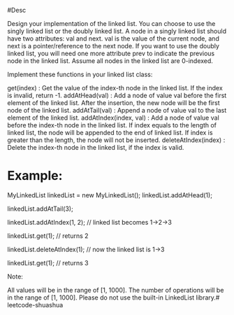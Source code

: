 #Desc

Design your implementation of the linked list. You can choose to use the singly linked list or the doubly linked list. A node in a singly linked list should have two attributes: val and next. val is the value of the current node, and next is a pointer/reference to the next node. If you want to use the doubly linked list, you will need one more attribute prev to indicate the previous node in the linked list. Assume all nodes in the linked list are 0-indexed.

Implement these functions in your linked list class:

get(index) : Get the value of the index-th node in the linked list. If the index is invalid, return -1.
addAtHead(val) : Add a node of value val before the first element of the linked list. After the insertion, the new node will be the first node of the linked list.
addAtTail(val) : Append a node of value val to the last element of the linked list.
addAtIndex(index, val) : Add a node of value val before the index-th node in the linked list. If index equals to the length of linked list, the node will be appended to the end of linked list. If index is greater than the length, the node will not be inserted.
deleteAtIndex(index) : Delete the index-th node in the linked list, if the index is valid.
# Example:

MyLinkedList linkedList = new MyLinkedList();
linkedList.addAtHead(1);

linkedList.addAtTail(3);

linkedList.addAtIndex(1, 2);  // linked list becomes 1->2->3

linkedList.get(1);            // returns 2

linkedList.deleteAtIndex(1);  // now the linked list is 1->3

linkedList.get(1);            // returns 3

Note:

All values will be in the range of [1, 1000].
The number of operations will be in the range of [1, 1000].
Please do not use the built-in LinkedList library.# leetcode-shuashua
